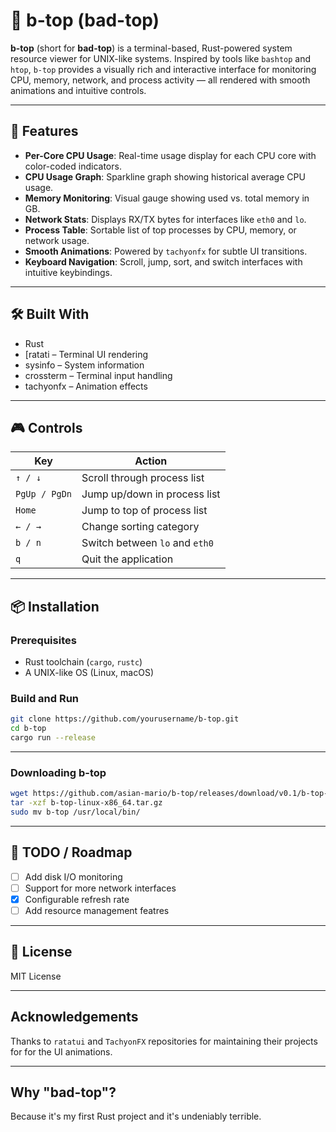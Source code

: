 # 🧠 b-top (bad-top)

**b-top** (short for **bad-top**) is a terminal-based, Rust-powered system resource viewer for UNIX-like systems. Inspired by tools like `bashtop` and `htop`, `b-top` provides a visually rich and interactive interface for monitoring CPU, memory, network, and process activity — all rendered with smooth animations and intuitive controls.

---

## 🚀 Features

- **Per-Core CPU Usage**: Real-time usage display for each CPU core with color-coded indicators.
- **CPU Usage Graph**: Sparkline graph showing historical average CPU usage.
- **Memory Monitoring**: Visual gauge showing used vs. total memory in GB.
- **Network Stats**: Displays RX/TX bytes for interfaces like `eth0` and `lo`.
- **Process Table**: Sortable list of top processes by CPU, memory, or network usage.
- **Smooth Animations**: Powered by `tachyonfx` for subtle UI transitions.
- **Keyboard Navigation**: Scroll, jump, sort, and switch interfaces with intuitive keybindings.


---

## 🛠️ Built With

- Rust
- [ratati – Terminal UI rendering
- sysinfo – System information
- crossterm – Terminal input handling
- tachyonfx – Animation effects

---

## 🎮 Controls

| Key             | Action                          |
|----------------|----------------------------------|
| `↑ / ↓`        | Scroll through process list      |
| `PgUp / PgDn`  | Jump up/down in process list     |
| `Home`         | Jump to top of process list      |
| `← / →`        | Change sorting category          |
| `b / n`        | Switch between `lo` and `eth0`   |
| `q`            | Quit the application             |

---

## 📦 Installation

### Prerequisites

- Rust toolchain (`cargo`, `rustc`)
- A UNIX-like OS (Linux, macOS)

### Build and Run

```bash
git clone https://github.com/yourusername/b-top.git
cd b-top
cargo run --release
```

---
### Downloading b-top
```bash
wget https://github.com/asian-mario/b-top/releases/download/v0.1/b-top-linux-x86_64.tar.gz
tar -xzf b-top-linux-x86_64.tar.gz
sudo mv b-top /usr/local/bin/

```

---

## 🧪 TODO / Roadmap

- [ ] Add disk I/O monitoring
- [ ] Support for more network interfaces
- [x] Configurable refresh rate
- [ ] Add resource management featres

---

## 📜 License

MIT License

---

## Acknowledgements

Thanks to `ratatui` and `TachyonFX` repositories for maintaining their projects for for the UI animations.

---

## Why "bad-top"?

Because it's my first Rust project and it's undeniably terrible.

